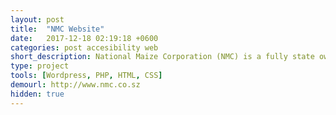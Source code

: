 ```yaml
---
layout: post
title:  "NMC Website"
date:   2017-12-18 02:19:18 +0600
categories: post accesibility web
short_description: National Maize Corporation (NMC) is a fully state owned enterprise that has an annual turnover of approximately one hundred and twenty million emalangeni ( E120M ). The Corporation was established in 1985 in accordance with the Companies Act of 1912.
type: project
tools: [Wordpress, PHP, HTML, CSS]
demourl: http://www.nmc.co.sz
hidden: true
---
```

